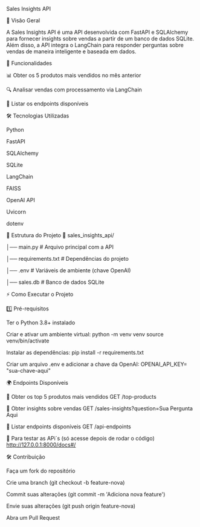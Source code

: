 Sales Insights API

📌 Visão Geral

A Sales Insights API é uma API desenvolvida com FastAPI e SQLAlchemy para fornecer insights sobre vendas a partir de um banco de dados SQLite. Além disso, a API integra o LangChain para responder perguntas sobre vendas de maneira inteligente e baseada em dados.

🚀 Funcionalidades

📊 Obter os 5 produtos mais vendidos no mês anterior

🔍 Analisar vendas com processamento via LangChain

🔗 Listar os endpoints disponíveis

🛠 Tecnologias Utilizadas

Python

FastAPI

SQLAlchemy

SQLite

LangChain

FAISS

OpenAI API

Uvicorn

dotenv

📂 Estrutura do Projeto
📁 sales_insights_api/

│── main.py               # Arquivo principal com a API

│── requirements.txt      # Dependências do projeto

│── .env                  # Variáveis de ambiente (chave OpenAI)

│── sales.db              # Banco de dados SQLite

⚡ Como Executar o Projeto

1️⃣ Pré-requisitos

Ter o Python 3.8+ instalado

Criar e ativar um ambiente virtual:
python -m venv venv
source venv/bin/activate

Instalar as dependências:
pip install -r requirements.txt

Criar um arquivo .env e adicionar a chave da OpenAI:
OPENAI_API_KEY= "sua-chave-aqui"

🌍 Endpoints Disponíveis

🔹 Obter os top 5 produtos mais vendidos
GET /top-products

🔹 Obter insights sobre vendas
GET /sales-insights?question=Sua Pergunta Aqui

🔹 Listar endpoints disponíveis
GET /api-endpoints

🔹 Para testar as APi´s (só acesse depois de rodar o código) 
http://127.0.0.1:8000/docs#/

🛠 Contribuição

Faça um fork do repositório

Crie uma branch (git checkout -b feature-nova)

Commit suas alterações (git commit -m 'Adiciona nova feature')

Envie suas alterações (git push origin feature-nova)

Abra um Pull Request




